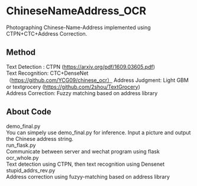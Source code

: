 # ChineseNameAddress_OCR
Photographing Chinese-Name-Address implemented using CTPN+CTC+Address Correction.   

## Method 
Text Detection : CTPN (https://arxiv.org/pdf/1609.03605.pdf)  
Text Recognition: CTC+DenseNet  （https://github.com/YCG09/chinese_ocr）
Address Judgment: Light GBM or textgrocery (https://github.com/2shou/TextGrocery)  
Address Correction: Fuzzy matching based on address library   
## About Code
demo_final.py  
You can simpely use demo_final.py for inference. Input a picture and output the Chinese address string.   
run_flask.py  
Communicate between server and wechat program using flask
ocr_whole.py  
Text detection using CTPN, then text recognition using Densenet  
stupid_addrs_rev.py  
Address correction using fuzyy-matching based on address library  

